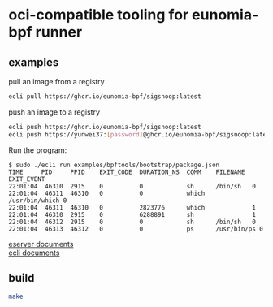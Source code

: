 # oci-compatible tooling for eunomia-bpf runner

## examples

pull an image from a registry

```bash
ecli pull https://ghcr.io/eunomia-bpf/sigsnoop:latest
```

push an image to a registry

```bash
ecli push https://ghcr.io/eunomia-bpf/sigsnoop:latest
ecli push https://yunwei37:[password]@ghcr.io/eunomia-bpf/sigsnoop:latest
```

Run the program:

```console
$ sudo ./ecli run examples/bpftools/bootstrap/package.json
TIME     PID     PPID    EXIT_CODE  DURATION_NS  COMM    FILENAME  EXIT_EVENT  
22:01:04  46310  2915    0          0            sh      /bin/sh   0
22:01:04  46311  46310   0          0            which   /usr/bin/which 0
22:01:04  46311  46310   0          2823776      which             1
22:01:04  46310  2915    0          6288891      sh                1
22:01:04  46312  2915    0          0            sh      /bin/sh   0
22:01:04  46313  46312   0          0            ps      /usr/bin/ps 0
```

[eserver documents](./server/README.md)  
[ecli documents](./client/README.md)


## build

```bash
make
```